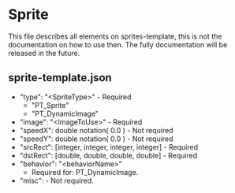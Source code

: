 # Sprite

This file describes all elements on sprites-template, this is not the documentation on how to use then. The fully documentation will be released in the future. 


## sprite-template.json 

- "type": "&lt;SpriteType&gt;" - Required
  - "PT_Sprite"
  - "PT_DynamicImage"
- "image": "&lt;ImageToUse&gt;" - Required
- "speedX": double notation( 0.0 ) - Not required
- "speedY": double notation( 0.0 ) - Not required
- "srcRect": [integer, integer, integer, integer] - Required
- "dstRect": [double, double, double, double] - Required
- "behavior": "&lt;behaviorName&gt;" 
  - Required for: PT_DynamicImage.
- "misc": - Not required.



  
  
